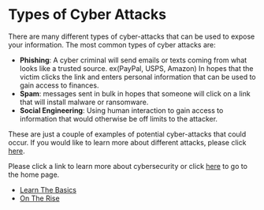# Types of Cyber Attacks 

There are many different types of cyber-attacks that can be used to expose your information. The most common types of cyber attacks are: 

- **Phishing**: A cyber criminal will send emails or texts coming from what looks like a trusted source. ex(PayPal, USPS, Amazon) In hopes that the victim clicks the link and enters personal information that can be used to gain access to finances.
- **Spam**: messages sent in bulk in hopes that someone will click on a link that will install malware or ransomware.
- **Social Engineering**: Using human interaction to gain access to information that would otherwise be off limits to the attacker.

These are just a couple of examples of potential cyber-attacks that could occur. If you would like to learn more about different attacks, please click [here](https://www.cisco.com/c/en/us/products/security/common-cyberattacks.html#~how-cyber-attacks-work). 

Please click a link to learn more about cybersecurity or click [here](README.md) to go to the home page.

- [Learn The Basics](LearnTheBasics.md)
- [On The Rise](OnTheRise.md)
